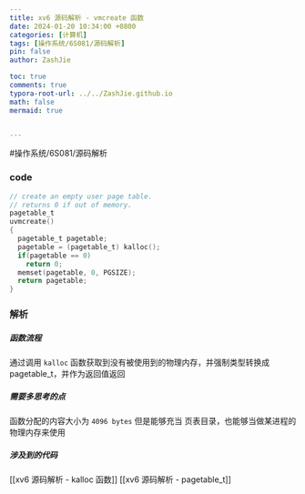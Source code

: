 ```yaml
---
title: xv6 源码解析 - vmcreate 函数
date: 2024-01-20 10:34:00 +0800
categories: [计算机]
tags: [操作系统/6S081/源码解析]
pin: false
author: ZashJie

toc: true
comments: true
typora-root-url: ../../ZashJie.github.io
math: false
mermaid: true


---
```


#操作系统/6S081/源码解析  
### code

  ```C
  // create an empty user page table.
  // returns 0 if out of memory.
  pagetable_t
  uvmcreate()
  {
    pagetable_t pagetable;
    pagetable = (pagetable_t) kalloc();
    if(pagetable == 0)
      return 0;
    memset(pagetable, 0, PGSIZE);
    return pagetable;
  }
  ```

### 解析

##### 函数流程
通过调用 `kalloc` 函数获取到没有被使用到的物理内存，并强制类型转换成 pagetable_t，并作为返回值返回

##### 需要多思考的点
函数分配的内容大小为 `4096 bytes` 但是能够充当 页表目录，也能够当做某进程的物理内存来使用

##### 涉及到的代码
[[xv6 源码解析 - kalloc 函数]]
[[xv6 源码解析 - pagetable_t]]

